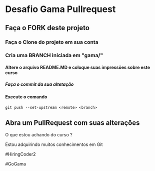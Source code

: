 # Desafio Gama Pullrequest

## Faça o FORK deste projeto

### Faça o Clone do projeto em sua conta


### Cria uma BRANCH iniciada em "gama/"

#### Altere o arquivo README.MD e coloque suas impressões sobre este curso

##### Faça o commit da sua altetação


#### Execute o comando

`git push --set-upstream <remote> <branch>`

## Abra um PullRequest com suas alterações

O que estou achando do curso ?

Estou adquirindo muitos conhecimentos em Git

#HiringCoder2

#GoGama
